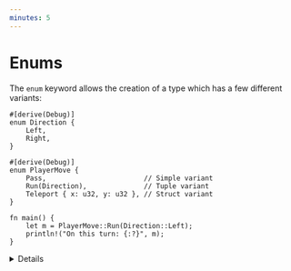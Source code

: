 ```yaml
---
minutes: 5
---
```


# Enums

The `enum` keyword allows the creation of a type which has a few
different variants:

```rust,editable
#[derive(Debug)]
enum Direction {
    Left,
    Right,
}

#[derive(Debug)]
enum PlayerMove {
    Pass,                        // Simple variant
    Run(Direction),              // Tuple variant
    Teleport { x: u32, y: u32 }, // Struct variant
}

fn main() {
    let m = PlayerMove::Run(Direction::Left);
    println!("On this turn: {:?}", m);
}
```

<details>

Key Points:

* Enumerations allow you to collect a set of values under one type
* Direction has two variants, `Left` and `Right`. These are referred to with the `Direction::..` namespace.
* PlayerMove shows the three types of variants. Rust will also store a discriminant so that it can determine at runtime which variant is in a value.
* This might be a good time to compare Structs and Enums:
  * In both, you can have a simple version without fields (unit struct) or one with different types of fields (variant payloads).
  * You could even implement the different variants of an enum with separate structs but then they wouldn’t be the same type as they would if they were all defined in an enum.
* Rust uses minimal space to store the discriminant.
  * If necessary, it stores an integer of the smallest required size
  * If the allowed variant values do not cover all bit patterns, it will use
    invalid bit patterns to encode the discriminant (the "niche optimization").
    For example, `Option<&u8>` stores either a pointer to an integer or `NULL`
    for the `None` variant.
  * You can control the discriminant if needed (e.g., for compatibility with C):

     <!-- mdbook-xgettext: skip -->
     ```rust,editable
     #[repr(u32)]
     enum Bar {
         A,  // 0
         B = 10000,
         C,  // 10001
     }

     fn main() {
         println!("A: {}", Bar::A as u32);
         println!("B: {}", Bar::B as u32);
         println!("C: {}", Bar::C as u32);
     }
     ```

     Without `repr`, the discriminant type takes 2 bytes, because 10001 fits 2
     bytes.

## More to Explore

Rust has several optimizations it can employ to make enums take up less space.

 * Niche optimization: Rust will merge unused bit patterns for the enum
   discriminant.

 * Null pointer optimization: For [some
   types](https://doc.rust-lang.org/std/option/#representation), Rust guarantees
   that `size_of::<T>()` equals `size_of::<Option<T>>()`.

     Example code if you want to show how the bitwise representation *may* look like in practice.
     It's important to note that the compiler provides no guarantees regarding this representation, therefore this is totally unsafe.

     <!-- mdbook-xgettext: skip -->
     ```rust,editable
     use std::mem::transmute;

     macro_rules! dbg_bits {
         ($e:expr, $bit_type:ty) => {
             println!("- {}: {:#x}", stringify!($e), transmute::<_, $bit_type>($e));
         };
     }

     fn main() {
         unsafe {
             println!("bool:");
             dbg_bits!(false, u8);
             dbg_bits!(true, u8);

             println!("Option<bool>:");
             dbg_bits!(None::<bool>, u8);
             dbg_bits!(Some(false), u8);
             dbg_bits!(Some(true), u8);

             println!("Option<Option<bool>>:");
             dbg_bits!(Some(Some(false)), u8);
             dbg_bits!(Some(Some(true)), u8);
             dbg_bits!(Some(None::<bool>), u8);
             dbg_bits!(None::<Option<bool>>, u8);

             println!("Option<&i32>:");
             dbg_bits!(None::<&i32>, usize);
             dbg_bits!(Some(&0i32), usize);
         }
     }
     ```

     More complex example if you want to discuss what happens when we chain more than 256 `Option`s together.

     <!-- mdbook-xgettext: skip -->
     ```rust,editable
     #![recursion_limit = "1000"]

     use std::mem::transmute;

     macro_rules! dbg_bits {
         ($e:expr, $bit_type:ty) => {
             println!("- {}: {:#x}", stringify!($e), transmute::<_, $bit_type>($e));
         };
     }

     // Macro to wrap a value in 2^n Some() where n is the number of "@" signs.
     // Increasing the recursion limit is required to evaluate this macro.
     macro_rules! many_options {
         ($value:expr) => { Some($value) };
         ($value:expr, @) => {
             Some(Some($value))
         };
         ($value:expr, @ $($more:tt)+) => {
             many_options!(many_options!($value, $($more)+), $($more)+)
         };
     }

     fn main() {
         // TOTALLY UNSAFE. Rust provides no guarantees about the bitwise
         // representation of types.
         unsafe {
             assert_eq!(many_options!(false), Some(false));
             assert_eq!(many_options!(false, @), Some(Some(false)));
             assert_eq!(many_options!(false, @@), Some(Some(Some(Some(false)))));

             println!("Bitwise representation of a chain of 128 Option's.");
             dbg_bits!(many_options!(false, @@@@@@@), u8);
             dbg_bits!(many_options!(true, @@@@@@@), u8);

             println!("Bitwise representation of a chain of 256 Option's.");
             dbg_bits!(many_options!(false, @@@@@@@@), u16);
             dbg_bits!(many_options!(true, @@@@@@@@), u16);

             println!("Bitwise representation of a chain of 257 Option's.");
             dbg_bits!(many_options!(Some(false), @@@@@@@@), u16);
             dbg_bits!(many_options!(Some(true), @@@@@@@@), u16);
             dbg_bits!(many_options!(None::<bool>, @@@@@@@@), u16);
         }
     }
     ```

</details>
